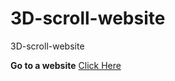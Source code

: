 # 3D-scroll-website
3D-scroll-website

**Go to a website** [Click Here](https://ahmedelsayedsaleh.github.io/3D-scroll-website/)

